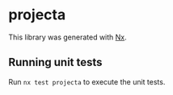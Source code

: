 # projecta

This library was generated with [Nx](https://nx.dev).

## Running unit tests

Run `nx test projecta` to execute the unit tests.
